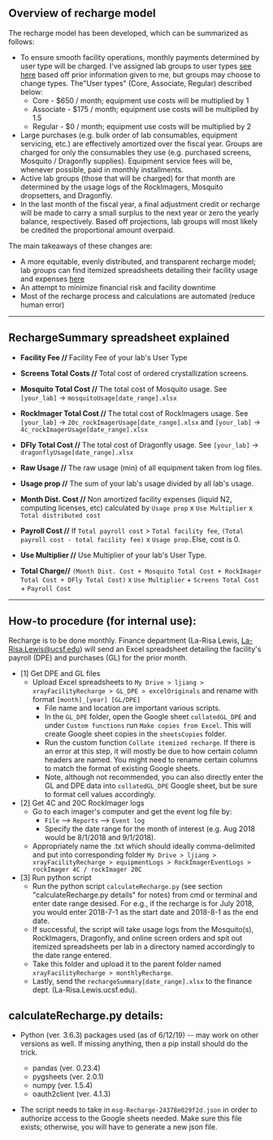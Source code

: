 ## Overview of recharge model

The recharge model has been developed, which can be summarized as follows:
* To ensure smooth facility operations, monthly payments determined by user type will be charged. I've assigned lab groups to user types [see here](https://docs.google.com/spreadsheets/d/1Yom-H6j04TJ5_W1Ic2dlqKsVWrHQbdInQyq_Q7ZVnZA/edit?usp=sharing) based off prior information given to me, but groups may choose to change types. The"User types" (Core, Associate, Regular) described below:
  * Core - $650 / month; equipment use costs will be multiplied by 1
  * Associate - $175 / month; equipment use costs will be multiplied by 1.5
  * Regular - $0 / month; equipment use costs will be multiplied by 2
* Large purchases (e.g. bulk order of lab consumables, equipment servicing, etc.) are effectively amortized over the fiscal year. Groups are charged for only the consumables they use (e.g. purchased screens, Mosquito / Dragonfly supplies). Equipment service fees will be, whenever possible, paid in monthly installments. 
* Active lab groups (those that will be charged) for that month are determined by the usage logs of the RockImagers, Mosquito dropsetters, and Dragonfly.
* In the last month of the fiscal year, a final adjustment credit or recharge will be made to carry a small surplus to the next year or zero the yearly balance, respectively. Based off projections, lab groups will most likely be credited the proportional amount overpaid.  

The main takeaways of these changes are:
* A more equitable, evenly distributed, and transparent recharge model; lab groups can find itemized spreadsheets detailing their facility usage and expenses [here](https://drive.google.com/drive/folders/1DvilgbyLRI9At3wwR9F2D4Dufn77VOU6?usp=sharing)
* An attempt to minimize financial risk and facility downtime
* Most of the recharge process and calculations are automated (reduce human error)

---

## RechargeSummary spreadsheet explained

* **Facility Fee //** Facility Fee of your lab's  User Type 

* **Screens Total Costs //** Total cost of ordered crystallization screens. 

* **Mosquito Total Cost //** The total cost of Mosquito usage. See `[your_lab]` -> `mosquitoUsage[date_range].xlsx`

* **RockImager Total Cost //** The total cost of RockImagers usage. See `[your_lab]` -> `20c_rockImagerUsage[date_range].xlsx` and `[your_lab]` -> `4c_rockImagerUsage[date_range].xlsx`

* **DFly Total Cost //** The total cost of Dragonfly usage. See `[your_lab]` -> `dragonflyUsage[date_range].xlsx`

* **Raw Usage //** The raw usage (min) of all equipment taken from log files. 

* **Usage prop //** The sum of your lab's usage divided by all lab's usage.

* **Month Dist. Cost //** Non amortized facility expenses (liquid N2, computing licenses, etc) calculated by `Usage prop` x `Use Multiplier` x `Total distributed cost`

* **Payroll Cost //** If `Total payroll cost` > `Total facility fee`, `(Total payroll cost - total facility fee)` x `Usage prop.`Else, cost is 0.

* **Use Multiplier //** Use Multiplier of your lab's User Type.

* **Total Charge//** `(Month Dist. Cost + Mosquito Total Cost + RockImager Total Cost + DFly Total Cost)` x `Use Multiplier` + `Screens Total Cost` + `Payroll Cost`

---

## How-to procedure (for internal use):
Recharge is to be done monthly. Finance department (La-Risa Lewis, La-Risa.Lewis@ucsf.edu) will send an Excel spreadsheet detailing the facility's payroll (DPE) and purchases (GL) for the prior month. 
* [1] Get DPE and GL files
  * Upload Excel spreadsheets to `My Drive > ljiang > xrayFacilityRecharge > GL_DPE > excelOriginals` and rename with format `[month]_[year] [GL/DPE]`
    * File name and location are important various scripts. 
    * In the `GL_DPE` folder, open the Google sheet `collatedGL_DPE` and under `Custom functions` run `Make copies from Excel`. This will create Google sheet copies in the  `sheetsCopies` folder.
    * Run the custom function `Collate itemized recharge`. If there is an error at this step, it will mostly be due to how certain column headers are named. You might need to rename certain columns to match the format of existing Google sheets.
    * Note, although not recommended, you can also directly enter the GL and DPE data into `collatedGL_DPE` Google sheet, but be sure to format cell values accordingly.
* [2] Get 4C and 20C RockImager logs
  * Go to each imager's computer and get the event log file by:
    * `File` --> `Reports` --> `Event log`
    * Specify the date range for the month of interest (e.g. Aug 2018 would be 8/1/2018 and 9/1/2018).
   * Appropriately name the .txt which should ideally comma-delimited and put into corresponding folder `My Drive > ljiang > xrayFacilityRecharge > equipmentLogs > RockImagerEventLogs > rockImager 4C / rockImager 20C`
* [3] Run python script
  * Run the python script `calculateRecharge.py` (see section "calculateRecharge.py details" for notes) from cmd or terminal and enter date range desised. For e.g., if the recharge is for July 2018, you would enter 2018-7-1 as the start date and 2018-8-1 as the end date.
  * If successful, the script will take usage logs from the Mosquito(s), RockImagers, Dragonfly, and online screen orders and spit out itemized spreadsheets per lab in a directory named accordingly to the date range entered.
  * Take this folder and upload it to the parent folder named `xrayFacilityRecharge > monthlyRecharge`.
  * Lastly, send the `rechargeSummary[date_range].xlsx` to the finance dept. (La-Risa.Lewis.ucsf.edu). 

## calculateRecharge.py details:
* Python (ver. 3.6.3) packages used (as of 6/12/19) -- may work on other versions as well. If missing anything, then a pip install should do the trick. 
  * pandas (ver. 0.23.4)
  * pygsheets (ver. 2.0.1)
  * numpy (ver. 1.5.4)
  * oauth2client (ver. 4.1.3)

* The script needs to take in `msg-Recharge-24378e029f2d.json` in order to authorize access to the Google sheets needed. Make sure this file exists; otherwise, you will have to generate a new json file.
